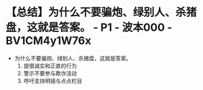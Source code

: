 # 【总结】为什么不要骗炮、绿别人、杀猪盘，这就是答案。 - P1 - 波本000 - BV1CM4y1W76x

-   为什么不要骗炮、绿别人、杀猪盘，这就是答案。
    1.  提倡诚实和正直的行为
    2.  警示不要参与欺诈活动
    3.  呼吁支持明镜与点点栏目